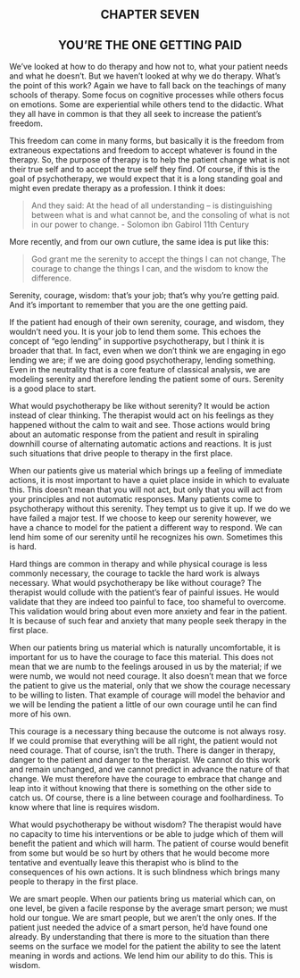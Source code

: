 <h2><center>CHAPTER SEVEN</h2></center>
 <h2><center>YOU’RE THE ONE GETTING PAID</h2></center>

We’ve looked at how to do therapy and how not to, what your patient needs and
what he doesn’t. But we haven’t looked at why we do therapy. What’s the point of
this work? Again we have to fall back on the teachings of many schools of
therapy. Some focus on cognitive processes while others focus on emotions. Some
are experiential while others tend to the didactic. What they all have in common
is that they all seek to increase the patient’s freedom.

This freedom can come in many forms, but basically it is the freedom from
extraneous expectations and freedom to accept whatever is found in the therapy.
So, the purpose of therapy is to help the patient change what is not their true
self and to accept the true self they find. Of course, if this is the goal of
psychotherapy, we would expect that it is a long standing goal and might even
predate therapy as a profession. I think it does:

>And they said: At the head of all understanding – is distinguishing between what is and what cannot be, and the consoling of what is not in our power to change. - Solomon ibn Gabirol 11th Century

More recently, and from our own cutlure, the same idea is put like this:

>God grant me the serenity to accept the things I can not change, The courage to
change the things I can, and the wisdom to know the difference.

Serenity, courage, wisdom: that’s your job; that’s why you’re getting paid. And
it’s important to remember that you are the one getting paid.

If the patient had enough of their own serenity, courage, and wisdom, they
wouldn’t need you. It is your job to lend them some. This echoes the concept of “ego lending” in supportive psychotherapy, but I think it is broader that that. In fact, even when we don’t think we are engaging in ego lending we are; if we are doing good psychotherapy, lending something. Even in the neutrality that is a core feature of classical analysis, we are modeling serenity and therefore lending the patient some of ours. Serenity is a good place to start.

What would psychotherapy be like without serenity? It would be action instead of
clear thinking. The therapist would act on his feelings as they happened without the calm to wait and see. Those actions would bring about an automatic response from the patient and result in spiraling downhill course of alternating automatic actions and reactions. It is just such situations that drive people to therapy in the first place.

When our patients give us material which brings up a feeling of immediate
actions, it is most important to have a quiet place inside in which to evaluate this. This doesn’t mean that you will not act, but only that you will act from your principles and not automatic responses. Many patients come to psychotherapy without this serenity. They tempt us to give it up. If we do we have failed a major test. If we choose to keep our serenity however, we have a chance to model for the patient a different way to respond. We can lend him some of our serenity until he recognizes his own. Sometimes this is hard.

Hard things are common in therapy and while physical courage is less commonly
necessary, the courage to tackle the hard work is always necessary. What would psychotherapy be like without courage? The therapist would collude with the patient’s fear of painful issues. He would validate that they are indeed too painful to face, too shameful to overcome. This validation would bring about even more anxiety and fear in the patient. It is because of such fear and anxiety that many people seek therapy in the first place.

When our patients bring us material which is naturally uncomfortable, it is
important for us to have the courage to face this material. This does not mean that we are numb to the feelings aroused in us by the material; if we were numb, we would not need courage. It also doesn’t mean that we force the patient to give us the material, only that we show the courage necessary to be willing to listen. That example of courage will model the behavior and we will be lending the patient a little of our own courage until he can find more of his own.

This courage is a necessary thing because the outcome is not always rosy. If we
could promise that everything will be all right, the patient would not need courage. That of course, isn’t the truth. There is danger in therapy, danger to the patient and danger to the therapist. We cannot do this work and remain unchanged, and we cannot predict in advance the nature of that change. We must therefore have the courage to embrace that change and leap into it without knowing that there is something on the other side to catch us. Of course, there is a line between courage and foolhardiness. To know where that line is requires wisdom.

What would psychotherapy be without wisdom? The therapist would have no capacity
to time his interventions or be able to judge which of them will benefit the patient and which will harm. The patient of course would benefit from some but would be so hurt by others that he would become more tentative and eventually leave this therapist who is blind to the consequences of his own actions. It is such blindness which brings many people to therapy in the first place.

We are smart people. When our patients bring us material which can, on one level,
be given a facile response by the average smart person; we must hold our tongue. We are smart people, but we aren’t the only ones. If the patient just needed the advice of a smart person, he’d have found one already. By understanding that there is more to the situation than there seems on the surface we model for the patient the ability to see the latent meaning in words and actions. We lend him our ability to do this. This is wisdom.
